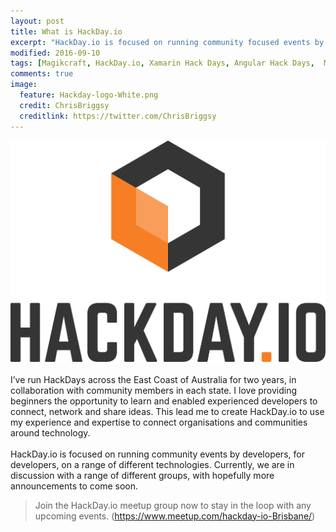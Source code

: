```yaml
---
layout: post
title: What is HackDay.io
excerpt: "HackDay.io is focused on running community focused events by developers, for developers, on a range of different technologies."
modified: 2016-09-10
tags: [Magikcraft, HackDay.io, Xamarin Hack Days, Angular Hack Days,  Meetup ]
comments: true
image:
  feature: Hackday-logo-White.png
  credit: ChrisBriggsy
  creditlink: https://twitter.com/ChrisBriggsy
---
```


![HackDay.io logo](/images/Hackday-logo-White.png)<br><br>I’ve run HackDays across the East Coast of Australia for two years, in collaboration with community members in each state. I love providing beginners the opportunity to learn and enabled experienced developers to connect, network and share ideas. This lead me to create HackDay.io to use my experience and expertise to connect organisations and communities around technology.<br><br>HackDay.io is focused on running community events by  developers, for developers, on a range of different technologies. Currently, we are in discussion with a range of different groups, with hopefully more announcements to come soon.

> Join the HackDay.io meetup group now to stay in the loop with any upcoming events. (https://www.meetup.com/hackday-io-Brisbane/)
